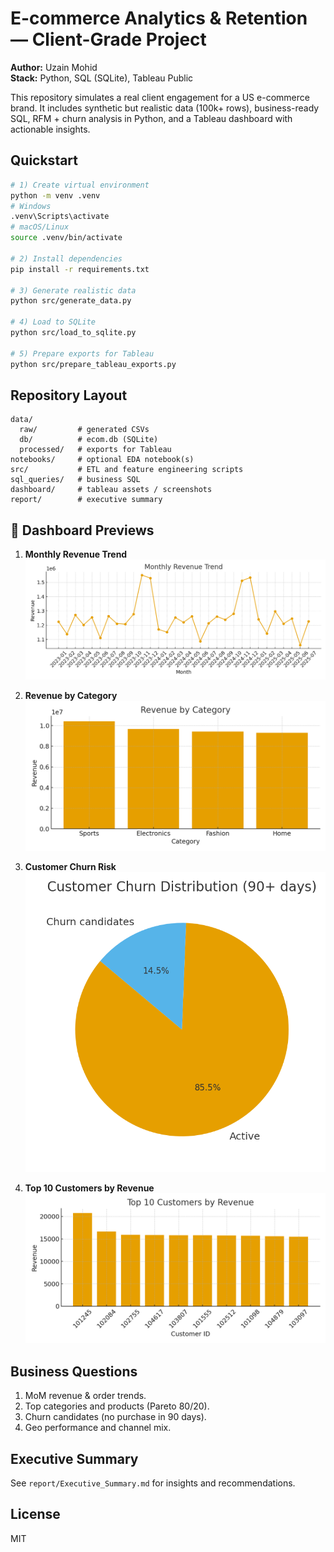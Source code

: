 # E-commerce Analytics & Retention — Client-Grade Project

**Author:** Uzain Mohid  
**Stack:** Python, SQL (SQLite), Tableau Public

This repository simulates a real client engagement for a US e-commerce brand. It includes synthetic but realistic data (100k+ rows), business-ready SQL, RFM + churn analysis in Python, and a Tableau dashboard with actionable insights.

## Quickstart
```bash
# 1) Create virtual environment
python -m venv .venv
# Windows
.venv\Scripts\activate
# macOS/Linux
source .venv/bin/activate

# 2) Install dependencies
pip install -r requirements.txt

# 3) Generate realistic data
python src/generate_data.py

# 4) Load to SQLite
python src/load_to_sqlite.py

# 5) Prepare exports for Tableau
python src/prepare_tableau_exports.py
```


## Repository Layout
```
data/
  raw/         # generated CSVs
  db/          # ecom.db (SQLite)
  processed/   # exports for Tableau
notebooks/     # optional EDA notebook(s)
src/           # ETL and feature engineering scripts
sql_queries/   # business SQL
dashboard/     # tableau assets / screenshots
report/        # executive summary
```

## 📸 Dashboard Previews

1. **Monthly Revenue Trend**  
   ![Revenue Trend](dashboard/monthly_revenue_trend.png)

2. **Revenue by Category**  
   ![Category Revenue](dashboard/revenue_by_category.png)

3. **Customer Churn Risk**  
   ![Churn Distribution](dashboard/churn_distribution.png)

4. **Top 10 Customers by Revenue**  
   ![Top Customers](dashboard/top10_customers.png)



## Business Questions
1) MoM revenue & order trends.  
2) Top categories and products (Pareto 80/20).  
3) Churn candidates (no purchase in 90 days).  
4) Geo performance and channel mix.

## Executive Summary
See `report/Executive_Summary.md` for insights and recommendations.

## License
MIT
